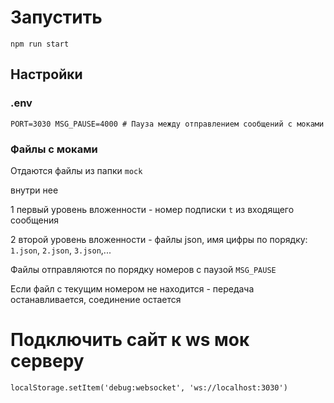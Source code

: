 # Запустить 

`npm run start`

## Настройки

### .env
`
PORT=3030
MSG_PAUSE=4000 # Пауза между отправлением сообщений с моками
`

### Файлы с моками

Отдаются файлы из папки `mock`

внутри нее

1 первый уровень вложенности - номер подписки `t` из входящего сообщения

2 второй уровень вложенности - файлы json, имя цифры по порядку: `1.json`, `2.json`, `3.json`,...

Файлы отправляются по порядку номеров с паузой `MSG_PAUSE` 

Если файл с текущим номером не находится - передача останавливается, соединение остается


# Подключить сайт к ws мок серверу

`localStorage.setItem('debug:websocket', 'ws://localhost:3030')`

